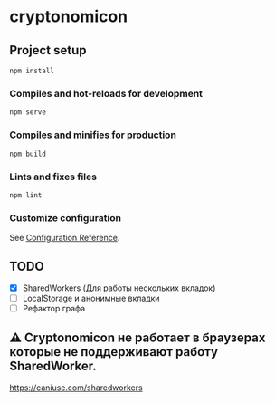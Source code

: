 # cryptonomicon

## Project setup

```
npm install
```

### Compiles and hot-reloads for development

```
npm serve
```

### Compiles and minifies for production

```
npm build
```

### Lints and fixes files

```
npm lint
```

### Customize configuration

See [Configuration Reference](https://cli.vuejs.org/config/).

## TODO

- [x] SharedWorkers (Для работы нескольких вкладок)
- [ ] LocalStorage и анонимные вкладки
- [ ] Рефактор графа

## :warning: Cryptonomicon не работает в браузерах которые не поддерживают работу SharedWorker.
https://caniuse.com/sharedworkers

